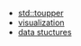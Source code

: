 - [std::toupper](https://en.cppreference.com/w/cpp/string/byte/toupper)
- [visualization](https://www.hanzhe.com/algorithm/visualization/index.html)
- [data stuctures](https://www.geeksforgeeks.org/data-structures/)